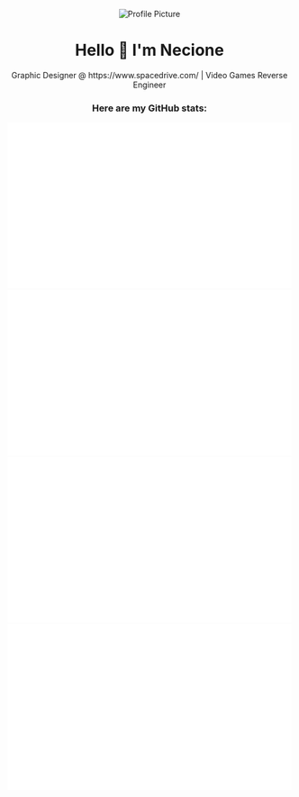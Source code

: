 <p align="center">
  <p align="center">
    <img width="150" height="150" src "https://file.coffee/u/2mpj73LhkXDRO8qGLI3R5.jpg" alt="Profile Picture">
      </p>
    <h1 align="center"><b>Hello 👋 I'm Necione</b></h1>
    <p align="center">
      Graphic Designer @ https://www.spacedrive.com/ | Video Games Reverse Engineer
</p>

<p align="center">
  <p align="center">
    <h3 align="center">Here are my GitHub stats:</h3>
  </p>
    <p align="center">
  <img src="https://raw.githubusercontent.com/necione/github-stats/master/generated/overview.svg#gh-dark-mode-only" />
  <img src="https://raw.githubusercontent.com/necione/github-stats/master/generated/languages.svg#gh-dark-mode-only" />
  <img src="https://raw.githubusercontent.com/necione/github-stats/master/generated/overview.svg#gh-light-mode-only" />
  <img src="https://raw.githubusercontent.com/necione/github-stats/master/generated/languages.svg#gh-light-mode-only" />
</p>
